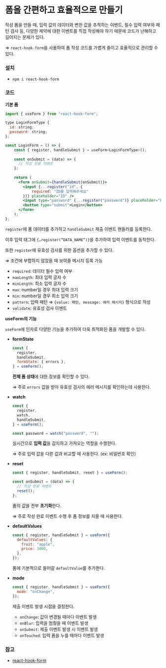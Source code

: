 # 폼을 간편하고 효율적으로 만들기

작성 폼을 만들 때, 입력 값의 데이터와 변한 값을 추적하는 이벤트, 필수 입력 여부와 패턴 검사 등, 다양한 제약에 대한 이벤트를 직접 작성해야 하기 때문에 코드가 난해하고 길어지는 문제가 있다.

⇒ `react-hook-form`을 사용하여 폼 작성 코드를 가볍게 줄이고 효율적으로 관리할 수 있다.

### 설치

- `npm i react-hook-form`

### **코드**

**기본 폼**

```jsx
import { useForm } from "react-hook-form";

type LoginFormType {
  id: string;
  password: string;
};

const LoginForm = () => {
	const { register, handleSubmit } = useForm<LoginFormType>();
	
	const onSubmit = (data) => {
	  // 작성 완료 이벤트
	};
	
	return (
	  <form onSubmit={handleSubmit(onSubmit)}>
	    <input {...register("id", {
		    required: "ID를 입력해주세요"
	    })} placeholder="ID" />
	    <input type="password" {...register("password")} placeholder="Password" />
	    <button type="submit">Login</button>
	  </form>
	);
};
```

`register`에 폼 데이터를 추가하고 `handleSubmit` 제출 이벤트 핸들러를 등록한다.

이후 입력 태그에 `{…register(”DATA_NAME”)}`을 추가하여 입력 이벤트를 동작한다.

또한 `register`에 유효성 검사를 위한 옵션을 추가할 수 있다.

⇒ 조건에 부합하지 않았을 때 보여줄 메시지 등록 가능

- `required`: 데이터 필수 입력 여부
- `maxLength`: 최대 입력 글자 수
- `minLength`: 최소 입력 글자 수
- `max`: number일 경우 최대 입력 크기
- `min`: number일 경우 최소 입력 크기
- `pattern`: 입력 패턴 ⇒ `{value: 패턴, message: 에러 메시지}` 형식으로 작성
- `validate`: 유효성 검사 이벤트

**useForm의 기능**

`useForm`에 인자로 다양한 기능을 추가하여 더욱 최적화된 폼을 개발할 수 있다.

- **formState**
    
    ```jsx
    const {
      register,
      handleSubmit,
      formState: { errors },
    } = useForm();
    ```
    
    **전체 폼 상태**에 대한 정보를 확인할 수 있다.
    
    ⇒ 주로 `errors` 값을 받아 유효성 검사의 에러 메시지를 확인하는데 사용한다.
    
- **watch**
    
    ```jsx
    const {
      register,
      watch,
      handleSubmit,
    } = useForm();
    
    const password = watch("password", "");
    ```
    
    실시간으로 **입력 값**을 감지하고 가져오는 역할을 수행한다.
    
    ⇒ 주로 입력 값을 다른 값과 비교할 때 사용한다. (ex: 비밀번호 확인)
    
- **reset**
    
    ```jsx
    const { register, handleSubmit, reset } = useForm();
    
    const onSubmit = (data) => {
      // 작성 완료 이벤트
      reset();
    };
    ```
    
    폼의 값을 전부 **초기화**한다.
    
    ⇒ 주로 작성 완료 이벤트 수행 후 폼 정보를 지울 때 사용한다. 
    
- **defaultValues**
    
    ```jsx
    const { register, handleSubmit } = useForm({
      defaultValues: {
        fruit: "apple",
        price: 1000,
      },
    });
    ```
    
    폼에 기본적으로 들어갈 `defaultValue`를 추가한다.
    
- **mode**
    
    ```jsx
    const { register, handleSubmit } = useForm({
      mode: "onChange",
    });
    ```
    
    제출 이벤트 발생 시점을 결정한다.
    
    - `onChange`: 값이 변경될 때마다 이벤트 발생
    - `onBlur`: 입력을 멈췄을 때 이벤트 발생
    - `onSubmit`: 제출 이벤트 발생 시 이벤트 발생
    - `onTouched`: 입력 폼을 누를 때마다 이벤트 발생

### **참고**

- [react-hook-form](https://react-hook-form.com/)
